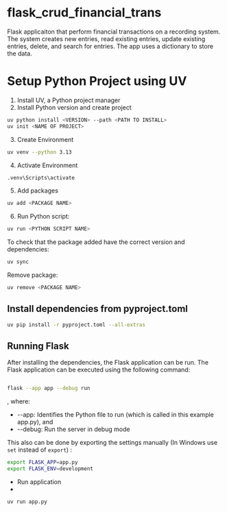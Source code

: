 # flask_crud_financial_trans
Flask applicaiton that perform financial transactions on a recording system. The system creates new entries, read existing entries, update existing entries, delete, and search for entries. 
The app uses a dictionary to store the data.



# Setup Python Project using UV

1. Install UV, a Python project manager
2. Install Python version and create project

```bash
uv python install <VERSION> --path <PATH TO INSTALL>
uv init <NAME OF PROJECT>
```

3. Create Environment
```bash
uv venv --python 3.13
```

4. Activate Environment
```bash
.venv\Scripts\activate
```

5. Add packages
```bash
uv add <PACKAGE NAME>	
```

6. Run Python script:
```bash
uv run <PYTHON SCRIPT NAME>
```

To check that the package added have the correct version and dependencies:

```bash
uv sync
```

Remove package:
```bash
uv remove <PACKAGE NAME>
```


## Install dependencies from pyproject.toml

```bash
uv pip install -r pyproject.toml --all-extras
```

## Running Flask
After installing the dependencies, the Flask application can be run. The Flask application can be executed using the following command:


```bash

flask --app app --debug run
```
, where:
- --app: Identifies the Python file to run (which is called in this example app.py), and 
- --debug: Run the server in debug mode

This also can be done by exporting the settings manually (In Windows use `set` instead of `export`) :
```bash
export FLASK_APP=app.py
export FLASK_ENV=development
```

- Run application
- 
```bash
uv run app.py
```
